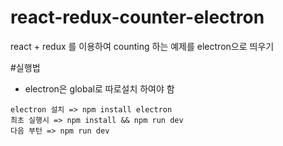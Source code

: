 # react-redux-counter-electron
react + redux 를 이용하여 counting 하는 예제를 electron으로 띄우기

#실행법
- electron은 global로 따로설치 하여야 함
 ```
 electron 설치 => npm install electron
 최초 실행시 => npm install && npm run dev
 다음 부턴 => npm run dev
 ```
